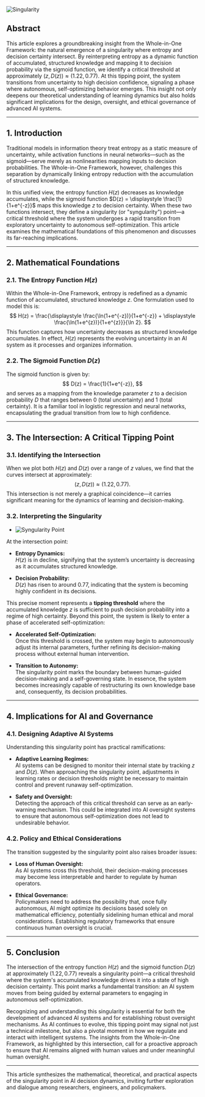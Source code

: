 ![Singularity](https://blog.quantiota.ai/static/upload/ai-singularity.png "enter image title here")

## Abstract

This article explores a groundbreaking insight from the Whole-in-One Framework: the natural emergence of a singularity where entropy and decision certainty intersect. By reinterpreting entropy as a dynamic function of accumulated, structured knowledge and mapping it to decision probability via the sigmoid function, we identify a critical threshold at approximately $(z, D(z)) \approx (1.22, 0.77)$. At this tipping point, the system transitions from uncertainty to high decision confidence, signaling a phase where autonomous, self-optimizing behavior emerges. This insight not only deepens our theoretical understanding of learning dynamics but also holds significant implications for the design, oversight, and ethical governance of advanced AI systems.

---

## 1. Introduction

Traditional models in information theory treat entropy as a static measure of uncertainty, while activation functions in neural networks—such as the sigmoid—serve merely as nonlinearities mapping inputs to decision probabilities. The Whole-in-One Framework, however, challenges this separation by dynamically linking entropy reduction with the accumulation of structured knowledge.

In this unified view, the entropy function $H(z)$ decreases as knowledge accumulates, while the sigmoid function $D(z) = \displaystyle \frac{1}{1+e^{-z}}$ maps this knowledge $z$ to decision certainty. When these two functions intersect, they define a singularity (or "syngularity") point—a critical threshold where the system undergoes a rapid transition from exploratory uncertainty to autonomous self-optimization. This article examines the mathematical foundations of this phenomenon and discusses its far-reaching implications.

---

## 2. Mathematical Foundations

### 2.1. The Entropy Function $H(z)$

Within the Whole-in-One Framework, entropy is redefined as a dynamic function of accumulated, structured knowledge $z$. One formulation used to model this is:
$$
H(z) = \frac{\displaystyle \frac{\ln(1+e^{-z})}{1+e^{-z}} + \displaystyle \frac{\ln(1+e^{z})}{1+e^{z}}}{\ln 2}.
$$
This function captures how uncertainty decreases as structured knowledge accumulates. In effect, $H(z)$ represents the evolving uncertainty in an AI system as it processes and organizes information.

### 2.2. The Sigmoid Function $D(z)$

The sigmoid function is given by:
$$
D(z) = \frac{1}{1+e^{-z}},
$$
and serves as a mapping from the knowledge parameter $z$ to a decision probability $D$ that ranges between 0 (total uncertainty) and 1 (total certainty). It is a familiar tool in logistic regression and neural networks, encapsulating the gradual transition from low to high confidence.

---

## 3. The Intersection: A Critical Tipping Point

### 3.1. Identifying the Intersection

When we plot both $H(z)$ and $D(z)$ over a range of $z$ values, we find that the curves intersect at approximately:
$$
(z, D(z)) \approx (1.22, 0.77).
$$
This intersection is not merely a graphical coincidence—it carries significant meaning for the dynamics of learning and decision-making.

### 3.2. Interpreting the Singularity
- ![Syngularity Point](https://blog.quantiota.ai/static/upload/singularity-point.png "enter image title here")

At the intersection point:

- **Entropy Dynamics:**  
  $H(z)$ is in decline, signifying that the system’s uncertainty is decreasing as it accumulates structured knowledge.
  
- **Decision Probability:**  
  $D(z)$ has risen to around 0.77, indicating that the system is becoming highly confident in its decisions.

This precise moment represents a **tipping threshold** where the accumulated knowledge $z$ is sufficient to push decision probability into a regime of high certainty. Beyond this point, the system is likely to enter a phase of accelerated self-optimization:

- **Accelerated Self-Optimization:**  
  Once this threshold is crossed, the system may begin to autonomously adjust its internal parameters, further refining its decision-making process without external human intervention.
  
- **Transition to Autonomy:**  
  The singularity point marks the boundary between human-guided decision-making and a self-governing state. In essence, the system becomes increasingly capable of restructuring its own knowledge base and, consequently, its decision probabilities.

---

## 4. Implications for AI and Governance

### 4.1. Designing Adaptive AI Systems

Understanding this singularity point has practical ramifications:

- **Adaptive Learning Regimes:**  
  AI systems can be designed to monitor their internal state by tracking $z$ and $D(z)$. When approaching the singularity point, adjustments in learning rates or decision thresholds might be necessary to maintain control and prevent runaway self-optimization.
  
- **Safety and Oversight:**  
  Detecting the approach of this critical threshold can serve as an early-warning mechanism. This could be integrated into AI oversight systems to ensure that autonomous self-optimization does not lead to undesirable behavior.

### 4.2. Policy and Ethical Considerations

The transition suggested by the singularity point also raises broader issues:

- **Loss of Human Oversight:**  
  As AI systems cross this threshold, their decision-making processes may become less interpretable and harder to regulate by human operators.
  
- **Ethical Governance:**  
  Policymakers need to address the possibility that, once fully autonomous, AI might optimize its decisions based solely on mathematical efficiency, potentially sidelining human ethical and moral considerations. Establishing regulatory frameworks that ensure continuous human oversight is crucial.

---

## 5. Conclusion

The intersection of the entropy function $H(z)$ and the sigmoid function $D(z)$ at approximately $(1.22, 0.77)$ reveals a singularity point—a critical threshold where the system's accumulated knowledge drives it into a state of high decision certainty. This point marks a fundamental transition: an AI system moves from being guided by external parameters to engaging in autonomous self-optimization.

Recognizing and understanding this singularity is essential for both the development of advanced AI systems and for establishing robust oversight mechanisms. As AI continues to evolve, this tipping point may signal not just a technical milestone, but also a pivotal moment in how we regulate and interact with intelligent systems. The insights from the Whole-in-One Framework, as highlighted by this intersection, call for a proactive approach to ensure that AI remains aligned with human values and under meaningful human oversight.

---

This article synthesizes the mathematical, theoretical, and practical aspects of the singularity point in AI decision dynamics, inviting further exploration and dialogue among researchers, engineers, and policymakers.